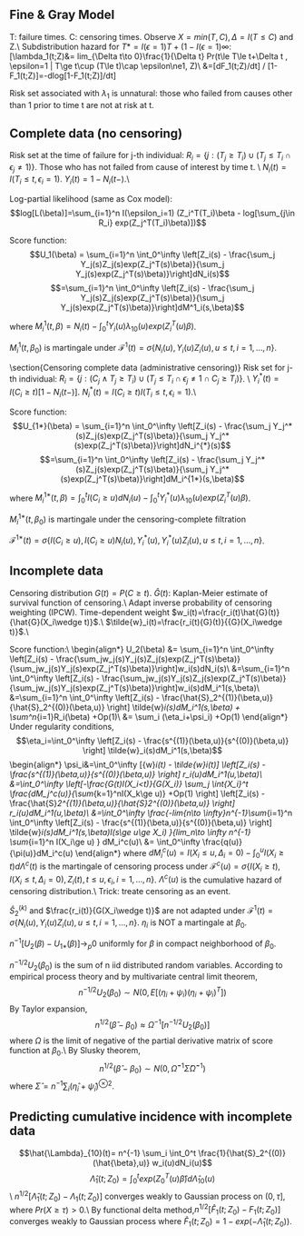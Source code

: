 ## Fine & Gray Model
T: failure times. C: censoring times. Observe $X=min(T,C), \Delta=I(T\le C)$ and Z.\\
Subdistribution hazard for $T*=I(\epsilon=1)T+(1-I(\epsilon=1)\infty$:
\[\lambda_1(t;Z)&= lim_{\Delta t\to 0}\frac{1}{\Delta t} Pr(t\le T\le t+\Delta t , \epsilon=1 | T\ge t\cup (T\le t)\cap \epsilon\ne1, Z)\\
&=[dF_1(t;Z)/dt] / [1-F_1(t;Z)]=-dlog[1-F_1(t;Z)]/dt\]

Risk set associated with $\lambda_1$ is unnatural: those who failed from causes other than 1 prior to time t are not at risk at t.

## Complete data (no censoring)
Risk set at the time of failure for j-th individual: $R_i=\{j: (T_j\ge T_i)\cup (T_j\le T_i \cap \epsilon_j \ne 1)\}$. Those who has not failed from cause of interest by time t. \\
$N_i(t)=I(T_i\le t, \epsilon_i=1)$. $Y_i(t)=1-N_i(t-)$.\\

Log-partial likelihood (same as Cox model):
$$log[L(\beta)]=\sum_{i=1}^n I(\epsilon_i=1) (Z_i^T(T_i)\beta - log[\sum_{j\in R_i} exp(Z_j^T(T_i)\beta)])$$

Score function:
$$U_1(\beta) = \sum_{i=1}^n \int_0^\infty \left[Z_i(s) - \frac{\sum_j Y_j(s)Z_j(s)exp(Z_j^T(s)\beta)}{\sum_j Y_j(s)exp(Z_j^T(s)\beta)}\right]dN_i(s)$$
$$=\sum_{i=1}^n \int_0^\infty \left[Z_i(s) - \frac{\sum_j Y_j(s)Z_j(s)exp(Z_j^T(s)\beta)}{\sum_j Y_j(s)exp(Z_j^T(s)\beta)}\right]dM^1_i(s,\beta)$$

where $M_i^{1}(t,\beta) = N_i(t) - \int^t_0 Y_i(u)\lambda_{10}(u)exp(Z_i^T(u)\beta)$.

$M_i^1(t,\beta_0)$ is martingale under $\mathcal{F}^1(t) = \sigma\{ N_i(u), Y_i(u)Z_i(u), u\le t, i=1,...,n \}$.

\section{Censoring complete data (administrative censoring)}
Risk set for j-th individual: $R_i=\{ j: (C_j\wedge T_j\ge T_i) \cup (T_j \le T_i \cap \epsilon_j\ne1 \cap C_j\ge T_i) \}$. \\
$Y_i^*(t) = I(C_i\ge t)[1-N_i(t-)]$. $N_i^*(t)=I(C_i\ge t)I(T_i\le t,\epsilon_i=1).$\\

Score function:
$$U_{1*}(\beta) = \sum_{i=1}^n \int_0^\infty \left[Z_i(s) - \frac{\sum_j Y_j^*(s)Z_j(s)exp(Z_j^T(s)\beta)}{\sum_j Y_j^*(s)exp(Z_j^T(s)\beta)}\right]dN_i^{*}(s)$$
$$=\sum_{i=1}^n \int_0^\infty \left[Z_i(s) - \frac{\sum_j Y_j^*(s)Z_j(s)exp(Z_j^T(s)\beta)}{\sum_j Y_j^*(s)exp(Z_j^T(s)\beta)}\right]dM_i^{1*}(s,\beta)$$

where  $M_i^{1*}(t,\beta) = \int^t_0 I(C_i\ge u) dN_i(u) - \int^t_0 Y_i^*(u)\lambda_{10}(u)exp(Z_i^T(u)\beta)$.

$M_i^{1*}(t,\beta_0)$ is martingale under the censoring-complete filtration

$\mathcal{F}^{1*}(t) = \sigma\{ I(C_i\ge u), I(C_i\ge u)N_i(u), Y_i^*(u), Y_i^*(u)Z_i(u), u\le t, i=1,...,n \}$.

## Incomplete data
Censoring distribution $G(t)=P(C\ge t)$. $\hat{G}(t)$: Kaplan-Meier estimate of survival function of censoring.\\
Adapt inverse probability of censoring weighting (IPCW). Time-dependent weight $w_i(t)=\frac{r_i(t)\hat{G}(t)}{\hat{G}(X_i\wedge t)}$.\\
$\tilde{w}_i(t)=\frac{r_i(t){G}(t)}{{G}(X_i\wedge t)}$.\\

Score function:\\
\begin{align*}
U_2(\beta) &= \sum_{i=1}^n \int_0^\infty \left[Z_i(s) - \frac{\sum_jw_j(s)Y_j(s)Z_j(s)exp(Z_j^T(s)\beta)}{\sum_jw_j(s)Y_j(s)exp(Z_j^T(s)\beta)}\right]w_i(s)dN_i(s)\\
&=\sum_{i=1}^n \int_0^\infty \left[Z_i(s) - \frac{\sum_jw_j(s)Y_j(s)Z_j(s)exp(Z_j^T(s)\beta)}{\sum_jw_j(s)Y_j(s)exp(Z_j^T(s)\beta)}\right]w_i(s)dM_i^1(s,\beta)\\
&=\sum_{i=1}^n \int_0^\infty \left[Z_i(s) - \frac{\hat{S}_2^{(1)}(\beta,u)}{\hat{S}_2^{(0)}(\beta,u)} \right] \tilde{w}_i(s)dM_i^1(s,\beta) + \sum^n_{i=1}R_i(\beta) +Op(1)\\
&= \sum_i (\eta_i+\psi_i) +Op(1)
\end{align*}
Under regularity conditions, 
$$\eta_i=\int_0^\infty \left[Z_i(s) - \frac{s^{(1)}(\beta,u)}{s^{(0)}(\beta,u)} \right] \tilde{w}_i(s)dM_i^1(s,\beta)$$
\begin{align*}
\psi_i&=\int_0^\infty [{w}_i(t) - \tilde{w}_i(t)] \left[Z_i(s) - \frac{s^{(1)}(\beta,u)}{s^{(0)}(\beta,u)} \right]  r_i(u)dM_i^1(u,\beta)\\
&=\int_0^\infty \left[-\frac{G(t)I(X_i<t)}{G(X_i)} \sum_j \int_{X_i}^t \frac{dM_j^c(u)}{\sum_{k=1}^nI(X_k\ge u)} +Op(1) \right] \left[Z_i(s) - \frac{\hat{S}_2^{(1)}(\beta,u)}{\hat{S}_2^{(0)}(\beta,u)} \right] r_i(u)dM_i^1(u,\beta)\\
&=\int_0^\infty \frac{-lim_{n\to \infty}n^{-1}\sum_{i=1}^n \int_0^\infty \left[Z_i(s) - \frac{s^{(1)}(\beta,u)}{s^{(0)}(\beta,u)} \right] \tilde{w}_i(s)dM_i^1(s,\beta)I(s\ge u\ge X_i) }{lim_n\to \infty n^{-1} \sum_{i=1}^n I(X_i\ge u) } dM_i^c(u)\\
&= \int_0^\infty \frac{q(u)}{\pi(u)}dM_i^c(u)
\end{align*}
where $dM_i^c(u) = I(X_i\le u,\Delta_i=0) - \int_0^u I(X_i\ge t) d\Lambda^c(t)$ is the martingale of censoring process under $\mathcal{F}^c(u) = \sigma\{ I(X_i\ge t), I(X_i\le t, \Delta_i=0) , Z_i(t), t\le u, \epsilon_i, i=1,...,n\}$. $\Lambda^c(u)$ is the cumulative hazard of censoring distribution.\\
Trick: treate censoring as an event.

$\hat{S}_2^{(k)}$ and $\frac{r_i(t)}{G(X_i\wedge t)}$ are not adapted under $\mathcal{F}^1(t) = \sigma\{ N_i(u), Y_i(u)Z_i(u), u\le t, i=1,...,n \}$. $\eta_i$ is NOT a martingale at $\beta_0$. 

$n^{-1}[U_2(\beta) - U_{1*}(\beta)]\to_p 0$ uniformly for $\beta$ in compact neighborhood of $\beta_0$.

$n^{-1/2} U_2(\beta_0)$ is the sum of n iid distributed random variables. According to empirical process theory and by multivariate central limit theorem, 
$$n^{-1/2}U_2(\beta_0) \sim N(0,E[(\eta_i+\psi_i)(\eta_i+\psi_i)^T])$$
By Taylor expansion,
$$n^{1/2}(\hat{\beta}-\beta_0)\approx \Omega^{-1}[n^{-1/2}U_2(\beta_0)]$$
where $\Omega$ is the limit of negative of the partial derivative matrix of score function at $\beta_0$.\\
By Slusky theorem, 
$$n^{1/2}(\hat{\beta}-\beta_0) \sim N(0, \hat{\Omega}^{-1}\hat{\Sigma}\hat{\Omega}^{-1})$$
where $\hat{\Sigma} = n^{-1}\sum_i (\hat{\eta}_i+\hat{\psi}_i)^{\otimes 2}$.


## Predicting cumulative incidence with incomplete data
$$\hat{\Lambda}_{10}(t)= n^{-1} \sum_i \int_0^t \frac{1}{\hat{S}_2^{(0)}(\hat{\beta},u)} w_i(u)dN_i(u)$$
$$\hat{\Lambda}_1(t;Z_0)=\int_0^t exp(Z_0^T(u)\hat{\beta}) d\hat{\Lambda}_{10}(u)$$
\\
$n^{1/2}[\hat{\Lambda}_1(t;Z_0)-{\Lambda}_1(t;Z_0)]$ converges weakly to Gaussian process on $(0,\tau]$, where $Pr(X\ge \tau)>0$.\\
By functional delta method,$n^{1/2}[\hat{F}_1(t;Z_0)-F_1(t;Z_0)]$ converges weakly to Gaussian process where $\hat{F}_1(t;Z_0) = 1-exp(-\hat{\Lambda}_1(t;Z_0))$.


